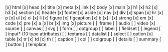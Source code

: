 [x] html
[x] head
[x] title
[x] meta
[x] link
[x] body
[x] main
[x] h1
[x] h2
[x] h3
[x] section
[x] header
[x] footer
[x] aside
[x] nav
[x] div
[x] span
[x] hr
[x] p
[x] ul
[x] ol
[x] li
[x] figure
[x] figcaption
[x] b
[x] i
[x] strong
[x] em
[x] code
[x] pre
[x] a
[x] br
[x] img
[x] picture
[ ] iframe
[ ] audio
[ ] video
[x] source
[ ] canvas
[ ] svg
[ ] form
[ ] optgroup
[ ] label
[ ] fieldset
[ ] legend
[ ] input* (10 type attributes)
[ ] textarea
[ ] datalist
[ ] select
[ ] option
[x] table
[x] tr
[x] td
[x] th
[ ] caption
[ ] col
[ ] colgroup
[ ] details
[ ] summary
[ ] button
[ ] template
